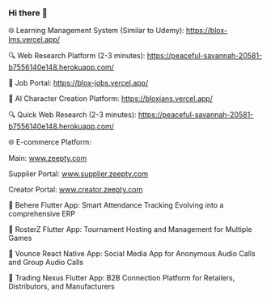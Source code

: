 ### Hi there 👋

🌐 Learning Management System (Similar to Udemy):
https://blox-lms.vercel.app/

🔍 Web Research Platform (2-3 minutes):
https://peaceful-savannah-20581-b7556140e148.herokuapp.com/

💼 Job Portal:
https://blox-jobs.vercel.app/

🤖 AI Character Creation Platform:
https://bloxians.vercel.app/

🔍 Quick Web Research (2-3 minutes):
https://peaceful-savannah-20581-b7556140e148.herokuapp.com/

🌐 E-commerce Platform:

Main: www.zeepty.com

Supplier Portal: www.supplier.zeepty.com

Creator Portal: www.creator.zeepty.com

📱 Behere Flutter App:
Smart Attendance Tracking
Evolving into a comprehensive ERP

📱 RosterZ Flutter App:
Tournament Hosting and Management for Multiple Games

📱 Vounce React Native App:
Social Media App for Anonymous Audio Calls and Group Audio Calls

📱 Trading Nexus Flutter App:
B2B Connection Platform for Retailers, Distributors, and Manufacturers

<!--
**tushar-bisht0409/tushar-bisht0409** is a ✨ _special_ ✨ repository because its `README.md` (this file) appears on your GitHub profile.

Here are some ideas to get you started:

- 🔭 I’m currently working on ...
- 🌱 I’m currently learning ...
- 👯 I’m looking to collaborate on ...
- 🤔 I’m looking for help with ...
- 💬 Ask me about ...
- 📫 How to reach me: ...
- 😄 Pronouns: ...
- ⚡ Fun fact: ...
-->
